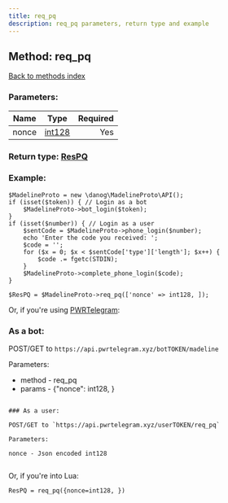 ```yaml
---
title: req_pq
description: req_pq parameters, return type and example
---
```

## Method: req\_pq  
[Back to methods index](index.md)


### Parameters:

| Name     |    Type       | Required |
|----------|:-------------:|---------:|
|nonce|[int128](../types/int128.md) | Yes|


### Return type: [ResPQ](../types/ResPQ.md)

### Example:


```
$MadelineProto = new \danog\MadelineProto\API();
if (isset($token)) { // Login as a bot
    $MadelineProto->bot_login($token);
}
if (isset($number)) { // Login as a user
    $sentCode = $MadelineProto->phone_login($number);
    echo 'Enter the code you received: ';
    $code = '';
    for ($x = 0; $x < $sentCode['type']['length']; $x++) {
        $code .= fgetc(STDIN);
    }
    $MadelineProto->complete_phone_login($code);
}

$ResPQ = $MadelineProto->req_pq(['nonce' => int128, ]);
```

Or, if you're using [PWRTelegram](https://pwrtelegram.xyz):

### As a bot:

POST/GET to `https://api.pwrtelegram.xyz/botTOKEN/madeline`

Parameters:

* method - req_pq
* params - {"nonce": int128, }

```

### As a user:

POST/GET to `https://api.pwrtelegram.xyz/userTOKEN/req_pq`

Parameters:

nonce - Json encoded int128


```

Or, if you're into Lua:

```
ResPQ = req_pq({nonce=int128, })
```

